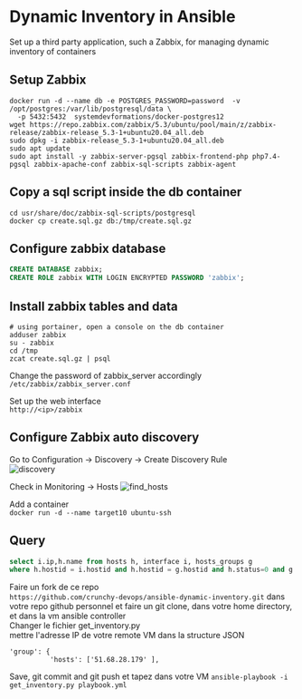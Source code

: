 # Dynamic Inventory in Ansible
Set up a third party application, such a Zabbix, for managing dynamic inventory of containers
## Setup Zabbix 
```shell
docker run -d --name db -e POSTGRES_PASSWORD=password  -v /opt/postgres:/var/lib/postgresql/data \
  -p 5432:5432  systemdevformations/docker-postgres12
wget https://repo.zabbix.com/zabbix/5.3/ubuntu/pool/main/z/zabbix-release/zabbix-release_5.3-1+ubuntu20.04_all.deb
sudo dpkg -i zabbix-release_5.3-1+ubuntu20.04_all.deb
sudo apt update
sudo apt install -y zabbix-server-pgsql zabbix-frontend-php php7.4-pgsql zabbix-apache-conf zabbix-sql-scripts zabbix-agent
```
## Copy a sql script inside the db container 
```shell
cd usr/share/doc/zabbix-sql-scripts/postgresql
docker cp create.sql.gz db:/tmp/create.sql.gz  
```

## Configure zabbix database 
```sql
CREATE DATABASE zabbix;
CREATE ROLE zabbix WITH LOGIN ENCRYPTED PASSWORD 'zabbix';
```

## Install zabbix tables and data
```shell
# using portainer, open a console on the db container 
adduser zabbix
su - zabbix
cd /tmp 
zcat create.sql.gz | psql 
```

Change the password of zabbix_server accordingly  
```/etc/zabbix/zabbix_server.conf```  

Set up the web interface   
```http://<ip>/zabbix``` 

## Configure Zabbix auto discovery 
Go to Configuration -> Discovery -> Create Discovery Rule   
![discovery](screenshot/discovery.png)  

Check in Monitoring -> Hosts
![find_hosts](screenshot/find_hosts.png)

Add a container  
```docker run -d --name target10 ubuntu-ssh```

## Query 
```sql
select i.ip,h.name from hosts h, interface i, hosts_groups g
where h.hostid = i.hostid and h.hostid = g.hostid and h.status=0 and g.groupid = 5;
```




Faire un fork de ce repo  
```https://github.com/crunchy-devops/ansible-dynamic-inventory.git```
dans votre repo github personnel
et faire un git clone, dans votre home directory, et dans la vm ansible controller   
Changer le fichier get_inventory.py   
mettre l'adresse IP de votre remote VM dans la structure JSON 
```shell script
'group': {
          'hosts': ['51.68.28.179' ],
```
Save, git commit and git push
et  tapez dans votre VM
```ansible-playbook -i get_inventory.py playbook.yml```
